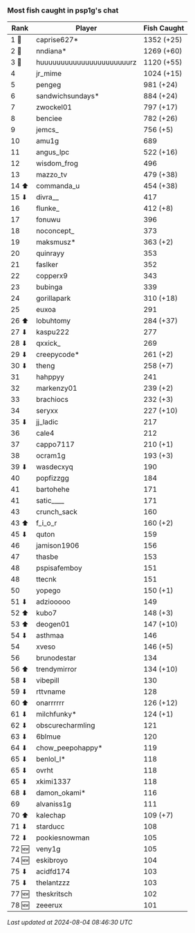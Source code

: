 ### Most fish caught in psp1g's chat
| Rank | Player | Fish Caught |
|------|--------|-----------|
| 1 🥇  | caprise627*  | 1352 (+25) |
| 2 🥈  | nndiana*  | 1269 (+60) |
| 3 🥉  | huuuuuuuuuuuuuuuuuuuuuurz  | 1120 (+55) |
| 4  | jr_mime  | 1024 (+15) |
| 5  | pengeg  | 981 (+24) |
| 6  | sandwichsundays*  | 884 (+24) |
| 7  | zwockel01  | 797 (+17) |
| 8  | benciee  | 782 (+26) |
| 9  | jemcs_  | 756 (+5) |
| 10  | amu1g  | 689 |
| 11  | angus_lpc  | 522 (+16) |
| 12  | wisdom_frog  | 496 |
| 13  | mazzo_tv  | 479 (+38) |
| 14 ⬆ | commanda_u  | 454 (+38) |
| 15 ⬇ | divra__  | 417 |
| 16  | flunke_  | 412 (+8) |
| 17  | fonuwu  | 396 |
| 18  | noconcept_  | 373 |
| 19  | maksmusz*  | 363 (+2) |
| 20  | quinrayy  | 353 |
| 21  | faslker  | 352 |
| 22  | copperx9  | 343 |
| 23  | bubinga  | 339 |
| 24  | gorillapark  | 310 (+18) |
| 25  | euxoa  | 291 |
| 26 ⬆ | lobuhtomy  | 284 (+37) |
| 27 ⬇ | kaspu222  | 277 |
| 28 ⬇ | qxxick_  | 269 |
| 29 ⬇ | creepycode*  | 261 (+2) |
| 30 ⬇ | theng  | 258 (+7) |
| 31  | hahppyy  | 241 |
| 32  | markenzy01  | 239 (+2) |
| 33  | brachiocs  | 232 (+3) |
| 34  | seryxx  | 227 (+10) |
| 35 ⬇ | jj_ladic  | 217 |
| 36  | cale4  | 212 |
| 37  | cappo7117  | 210 (+1) |
| 38  | ocram1g  | 193 (+3) |
| 39 ⬇ | wasdecxyq  | 190 |
| 40  | popfizzgg  | 184 |
| 41  | bartohehe  | 171 |
| 41  | satic____  | 171 |
| 43  | crunch_sack  | 160 |
| 43 ⬆ | f_i_o_r  | 160 (+2) |
| 45 ⬇ | quton  | 159 |
| 46  | jamison1906  | 156 |
| 47  | thasbe  | 153 |
| 48  | pspisafemboy  | 151 |
| 48  | ttecnk  | 151 |
| 50  | yopego  | 150 (+1) |
| 51 ⬇ | adziooooo  | 149 |
| 52 ⬆ | kubo7  | 148 (+3) |
| 53 ⬆ | deogen01  | 147 (+10) |
| 54 ⬇ | asthmaa  | 146 |
| 54  | xveso  | 146 (+5) |
| 56  | brunodestar  | 134 |
| 56 ⬆ | trendymirror  | 134 (+10) |
| 58 ⬇ | vibepill  | 130 |
| 59 ⬇ | rttvname  | 128 |
| 60 ⬆ | onarrrrrr  | 126 (+12) |
| 61 ⬇ | milchfunky*  | 124 (+1) |
| 62 ⬇ | obscurecharmling  | 121 |
| 63 ⬇ | 6blmue  | 120 |
| 64 ⬇ | chow_peepohappy*  | 119 |
| 65 ⬇ | benlol_l*  | 118 |
| 65 ⬇ | ovrht  | 118 |
| 65 ⬇ | xkimi1337  | 118 |
| 68 ⬇ | damon_okami*  | 116 |
| 69  | alvaniss1g  | 111 |
| 70 ⬆ | kalechap  | 109 (+7) |
| 71 ⬇ | starducc  | 108 |
| 72 ⬇ | pookiesnowman  | 105 |
| 72 🆕 | veny1g  | 105 |
| 74 🆕 | eskibroyo  | 104 |
| 75 ⬇ | acidfd174  | 103 |
| 75 ⬇ | thelantzzz  | 103 |
| 77 🆕 | theskritsch  | 102 |
| 78 🆕 | zeeerux  | 101 |

_Last updated at 2024-08-04 08:46:30 UTC_